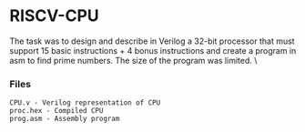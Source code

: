 # RISCV-CPU

The task was to design and describe in Verilog a 32-bit processor that must support 15 basic instructions + 4 bonus instructions and create a program in asm to find prime numbers. The size of the program was limited.
\
### Files
```
CPU.v - Verilog representation of CPU
proc.hex - Compiled CPU
prog.asm - Assembly program
```
